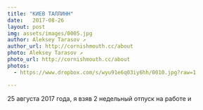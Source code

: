 ```yaml
---
title: "КИЕВ ТАЛЛИНН"
date:   2017-08-26
layout: post
img: assets/images/0005.jpg
author: Aleksey Tarasov ↗
author_url: http://cornishmouth.cc/about
photo: Aleksey Tarasov ↗
photo_url: http://cornishmouth.cc/about
photos: 
  - https://www.dropbox.com/s/wyu91e6q03iy6hh/0010.jpg?raw=1

--- 
```


25 августа 2017 года, я взяв 2 недельный отпуск на работе и